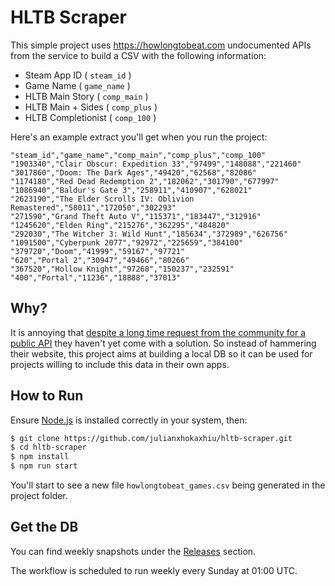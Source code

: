 # HLTB Scraper

This simple project uses https://howlongtobeat.com undocumented APIs from the service to build a CSV with the following information:

- Steam App ID ( `steam_id` )
- Game Name ( `game_name` )
- HLTB Main Story ( `comp_main` )
- HLTB Main + Sides ( `comp_plus` )
- HLTB Completionist ( `comp_100` )

Here's an example extract you'll get when you run the project:

```csv
"steam_id","game_name","comp_main","comp_plus","comp_100"
"1903340","Clair Obscur: Expedition 33","97499","148088","221460"
"3017860","Doom: The Dark Ages","49420","62568","82086"
"1174180","Red Dead Redemption 2","182062","301790","677997"
"1086940","Baldur's Gate 3","258911","410907","628021"
"2623190","The Elder Scrolls IV: Oblivion Remastered","58011","172050","302293"
"271590","Grand Theft Auto V","115371","183447","312916"
"1245620","Elden Ring","215276","362295","484820"
"292030","The Witcher 3: Wild Hunt","185634","372989","626756"
"1091500","Cyberpunk 2077","92972","225659","384100"
"379720","Doom","41999","59167","97721"
"620","Portal 2","30947","49466","80266"
"367520","Hollow Knight","97268","150237","232591"
"400","Portal","11236","18888","37013"
```

## Why?

It is annoying that [despite a long time request from the community for a public API](https://howlongtobeat.com/forum/thread/807/1) they haven't yet come with a solution.
So instead of hammering their website, this project aims at building a local DB so it can be used for projects willing to include this data in their own apps.

## How to Run

Ensure [Node.js](https://nodejs.org/) is installed correctly in your system, then:

```bash
$ git clone https://github.com/julianxhokaxhiu/hltb-scraper.git
$ cd hltb-scraper
$ npm install
$ npm run start
```

You'll start to see a new file `howlongtobeat_games.csv` being generated in the project folder.

## Get the DB

You can find weekly snapshots under the [Releases](https://github.com/julianxhokaxhiu/hltb-scraper/releases) section.

The workflow is scheduled to run weekly every Sunday at 01:00 UTC.

